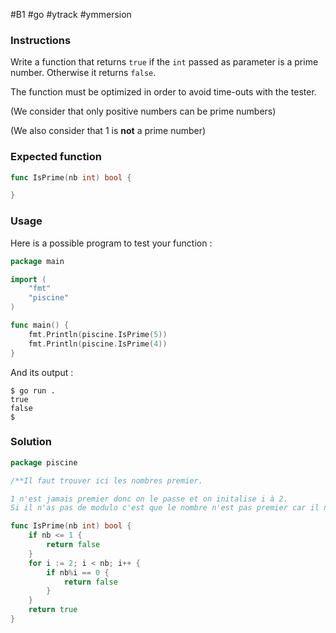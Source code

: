 #B1 #go #ytrack #ymmersion 

### Instructions

Write a function that returns `true` if the `int` passed as parameter is a prime number. Otherwise it returns `false`.

The function must be optimized in order to avoid time-outs with the tester.

(We consider that only positive numbers can be prime numbers)

(We also consider that 1 is **not** a prime number)

### Expected function

```go
func IsPrime(nb int) bool {

}
```

### Usage

Here is a possible program to test your function :

```go
package main

import (
	"fmt"
	"piscine"
)

func main() {
	fmt.Println(piscine.IsPrime(5))
	fmt.Println(piscine.IsPrime(4))
}
```

And its output :

```console
$ go run .
true
false
$
```

### Solution

```go
package piscine

/**Il faut trouver ici les nombres premier.

1 n'est jamais premier donc on le passe et on initalise i à 2.
Si il n'as pas de modulo c'est que le nombre n'est pas premier car il n'est pas divisible que par 1 ou par lui-même. */

func IsPrime(nb int) bool {
	if nb <= 1 {
		return false
	}
	for i := 2; i < nb; i++ {
		if nb%i == 0 {
			return false
		}
	}
	return true
}
```